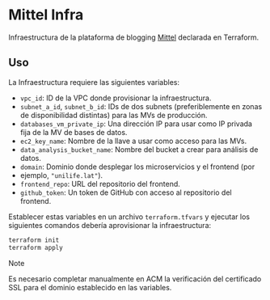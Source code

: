 # Mittel Infra

Infraestructura de la plataforma de blogging [Mittel](https://mittel.unilife.lat) declarada en Terraform.

## Uso

La Infraestructura requiere las siguientes variables:

- `vpc_id`: ID de la VPC donde provisionar la infraestructura.
- `subnet_a_id`, `subnet_b_id`: IDs de dos subnets (preferiblemente en zonas de
  disponibilidad distintas) para las MVs de producción.
- `databases_vm_private_ip`: Una dirección IP para usar como IP privada fija de
  la MV de bases de datos.
- `ec2_key_name`: Nombre de la llave a usar como acceso para las MVs.
- `data_analysis_bucket_name`: Nombre del bucket a crear para análisis de datos.
- `domain`: Dominio donde desplegar los microservicios y el frontend (por
- ejemplo, `"unilife.lat"`).
- `frontend_repo`: URL del repositorio del frontend.
- `github_token`: Un token de GitHub con acceso al repositorio del frontend.

Establecer estas variables en un archivo `terraform.tfvars` y ejecutar los
siguientes comandos debería aprovisionar la infraestructura:

```bash
terraform init
terraform apply
```

> [!NOTE]
> Es necesario completar manualmente en ACM la verificación del certificado SSL para el
> dominio establecido en las variables.
